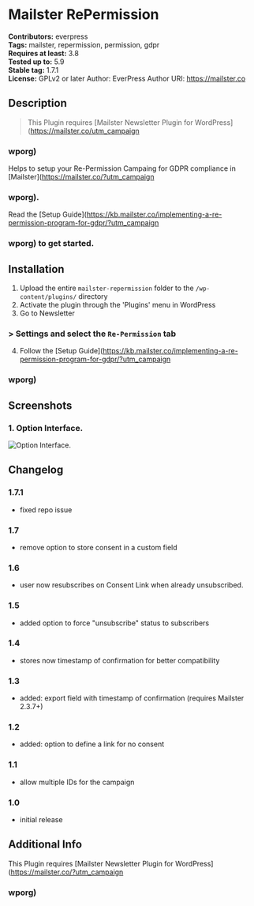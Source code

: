 # Mailster RePermission

**Contributors:** everpress \
**Tags:** mailster, repermission, permission, gdpr \
**Requires at least:** 3.8 \
**Tested up to:** 5.9 \
**Stable tag:** 1.7.1 \
**License:** GPLv2 or later
Author: EverPress
Author URI: https://mailster.co

## Description

> This Plugin requires [Mailster Newsletter Plugin for WordPress](https://mailster.co/utm_campaign

### wporg)

Helps to setup your Re-Permission Campaing for GDPR compliance in [Mailster](https://mailster.co/?utm_campaign

### wporg).

Read the [Setup Guide](https://kb.mailster.co/implementing-a-re-permission-program-for-gdpr/?utm_campaign

### wporg) to get started.

## Installation

1. Upload the entire `mailster-repermission` folder to the `/wp-content/plugins/` directory
2. Activate the plugin through the 'Plugins' menu in WordPress
3. Go to Newsletter 

### > Settings and select the `Re-Permission` tab

4. Follow the [Setup Guide](https://kb.mailster.co/implementing-a-re-permission-program-for-gdpr/?utm_campaign

### wporg)

## Screenshots

### 1. Option Interface.

![Option Interface.](https://ps.w.org/mailster-repermission/assets/screenshot-1.png)


## Changelog

### 1.7.1

* fixed repo issue

### 1.7

* remove option to store consent in a custom field

### 1.6

* user now resubscribes on Consent Link when already unsubscribed.

### 1.5

* added option to force "unsubscribe" status to subscribers

### 1.4

* stores now timestamp of confirmation for better compatibility

### 1.3

* added: export field with timestamp of confirmation (requires Mailster 2.3.7+)

### 1.2

* added: option to define a link for no consent

### 1.1

* allow multiple IDs for the campaign

### 1.0

* initial release

## Additional Info

This Plugin requires [Mailster Newsletter Plugin for WordPress](https://mailster.co/?utm_campaign

### wporg)
